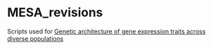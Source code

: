 # MESA_revisions
Scripts used for [Genetic architecture of gene expression traits across diverse populations](https://journals.plos.org/plosgenetics/article?id=10.1371/journal.pgen.1007586)
